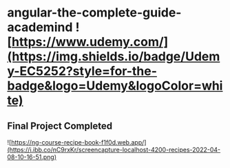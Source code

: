 # angular-the-complete-guide-academind ![https://www.udemy.com/](https://img.shields.io/badge/Udemy-EC5252?style=for-the-badge&logo=Udemy&logoColor=white)
## Final Project Completed
![https://ng-course-recipe-book-f1f0d.web.app/](https://i.ibb.co/nC9rxKr/screencapture-localhost-4200-recipes-2022-04-08-10-16-51.png)

